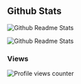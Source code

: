## Github Stats  

![Github Readme Stats](https://github-readme-stats.vercel.app/api?username=danielsf93&show_icons=true&count_private=true)  

![Github Readme Stats](https://github-readme-stats.vercel.app/api/top-langs/?username=danielsf93)  

### Views  
![Profile views counter](https://komarev.com/ghpvc/?username=danielsf93&&style=flat-square)  
